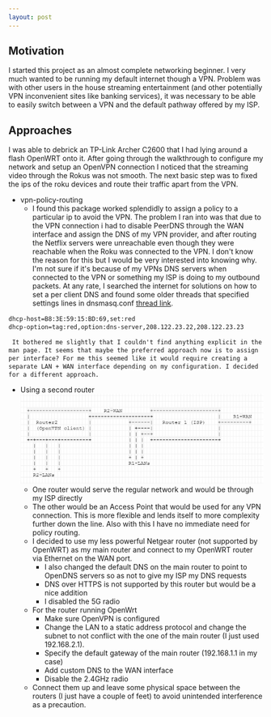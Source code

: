 ```yaml
---
layout: post
---
```


## Motivation
I started this project as an almost complete networking beginner. I very much wanted to be running my default internet though a VPN. Problem was with other users in the house streaming entertainment (and other potentially VPN inconvenient sites like banking services), it was necessary to be able to easily switch between a VPN and the default pathway offered by my ISP. 

## Approaches
I was able to debrick an TP-Link Archer C2600 that I had lying around a flash OpenWRT onto it. After going through the walkthrough to configure my network and setup an OpenVPN connection I noticed that the streaming video through the Rokus was not smooth. The next basic step was to fixed the ips of the roku devices and route their traffic apart from the VPN. 
  * vpn-policy-routing
     * I found this package worked splendidly to assign a policy to a particular ip to avoid the VPN. The problem I ran into was that due to the VPN connection i had to disable PeerDNS through the WAN interface and assign the DNS of my VPN provider, and after routing the Netflix servers were unreachable even though they were reachable when the Roku was connected to the VPN. I don't know the reason for this but I would be very interested into knowing why. I'm not sure if it's because of my VPNs DNS servers when connected to the VPN or something my ISP is doing to my outbound packets. At any rate, I searched the internet for solutions on how to set a per client DNS and found some older threads that specified settings lines in dnsmasq.conf [thread link](https://serverfault.com/questions/509388/per-client-dns-servers-with-dnsmasq). 
```
dhcp-host=B8:3E:59:15:BD:69,set:red
dhcp-option=tag:red,option:dns-server,208.122.23.22,208.122.23.23
```
     It bothered me slightly that I couldn't find anything explicit in the man page. It seems that maybe the preferred approach now is to assign per interface? For me this seemed like it would require creating a separate LAN + WAN interface depending on my configuration. I decided for a different approach.
  * Using a second router ![setup](/assets/img/XBNr0fn.png)
     * One router would serve the regular network and would be through my ISP directly
     * The other would be an Access Point that would be used for any VPN connection. This is more flexible and lends itself to more complexity further down the line. Also with this I have no immediate need for policy routing.
     * I decided to use my less powerful Netgear router (not supported by OpenWRT) as my main router and connect to my OpenWRT router via Ethernet on the WAN port.
        * I also changed the default DNS on the main router to point to OpenDNS servers so as not to give my ISP my DNS requests
        * DNS over HTTPS is not supported by this router but would be a nice addition
        * I disabled the 5G radio
     * For the router running OpenWrt
        * Make sure OpenVPN is configured
        * Change the LAN to a static address protocol and change the subnet to not conflict with the one of the main router (I just used 192.168.2.1).
        * Specify the default gateway of the main router (192.168.1.1 in my case)
        * Add custom DNS to the WAN interface
        * Disable the 2.4GHz radio
     * Connect them up and leave some physical space between the routers (I just have a couple of feet) to avoid unintended interference as a precaution.



